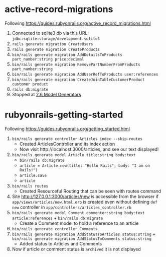 # active-record-migrations
Following https://guides.rubyonrails.org/active_record_migrations.html
1. Connected to sqlite3 db via this URL: `jdbc:sqlite:storage/development.sqlite3`
2. `rails generate migration CreateUsers`
3. `rails generate migration CreateProducts`
4. `bin/rails generate migration AddDetailsToProducts part_number:string price:decimal`
5. `bin/rails generate migration RemovePartNumberFromProducts part_number:string`
6. `bin/rails generate migration AddUserRefToProducts user:references`
7. `bin/rails generate migration CreateJoinTableCustomerProduct customer product`
8. `rails db:migrate`
9. Stopped at [2.6 Model Generators](https://guides.rubyonrails.org/active_record_migrations.html#model-generators)

# rubyonrails-getting-started
Following https://guides.rubyonrails.org/getting_started.html
1. `bin/rails generate controller Articles index --skip-routes`
    - Created ArticlesController and its index action
    - Now visit http://localhost:3000/articles, and see our text displayed!
2. `bin/rails generate model Article title:string body:text`
    - `bin/rails db:migrate`
    - `article = Article.new(title: "Hello Rails", body: "I am on Rails!")`
    - `article.save`
    - `article`
3. `bin/rails routes`
    - Created Resourceful Routing that can be seen with routes command
4. Site http://127.0.0.1:3000/articles/new is accessible from the browser if `app/views/articles/new.html.erb` is created even without defining `def new` controller in `app/controllers/articles_controller.rb`
5. `bin/rails generate model Comment commenter:string body:text article:references` + `bin/rails db:migrate`
    - Create a Comment model to hold a reference to an article
6. `bin/rails generate controller Comments`
7. ` bin/rails generate migration AddStatusToArticles status:string ` + `bin/rails generate migration AddStatusToComments status:string`
    - Added status to Articles and Comments
8. Now if article or comment status is `archived` it is not displayed
